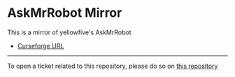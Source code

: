 # AskMrRobot Mirror

This is a mirror of yellowfive's AskMrRobot

- [Curseforge URL](https://www.curseforge.com/wow/addons/askmrrobot)

----

To open a ticket related to this repository, please do so on [this repository](https://github.com/curseforge-mirror/.github)